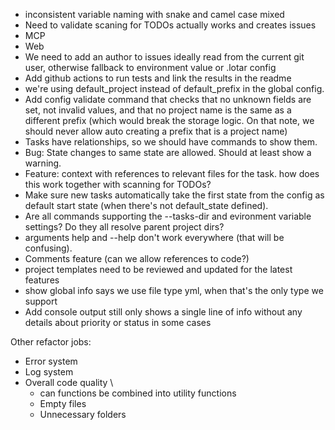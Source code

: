 - inconsistent variable naming with snake and camel case mixed
- Need to validate scaning for TODOs actually works and creates issues
- MCP
- Web
- We need to add an author to issues ideally read from the current git user, otherwise fallback to environment value or .lotar config
- Add github actions to run tests and link the results in the readme
- we're using default_project instead of default_prefix in the global config.
- Add config validate command that checks that no unknown fields are set, not invalid values, and that no project name is the same as a different prefix (which would break the storage logic. On that note, we should never allow auto creating a prefix that is a project name)
- Tasks have relationships, so we should have commands to show them.
- Bug: State changes to same state are allowed. Should at least show a warning.
- Feature: context with references to relevant files for the task. how does this work together with scanning for TODOs?
- Make sure new tasks automatically take the first state from the config as default start state (when there's not default_state defined).
- Are all commands supporting the --tasks-dir and evironment variable settings? Do they all resolve parent project dirs?
- arguments help and --help don't work everywhere (that will be confusing).
- Comments feature (can we allow references to code?)
- project templates need to be reviewed and updated for the latest features
- show global info says we use file type yml, when that's the only type we support
- Add console output still only shows a single line of info without any details about priority or status in some cases

Other refactor jobs:
- Error system
- Log system
- Overall code quality \
    - can functions be combined into utility functions
    - Empty files
    - Unnecessary folders